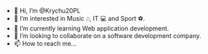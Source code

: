 - 👋 Hi, I’m @Krychu20PL
- 👀 I’m interested in Music 🎶, IT 💻 and Sport ️⚽️.
- 🌱 I’m currently learning Web application development.
- 💞️ I’m looking to collaborate on a software development company.
- 📫 How to reach me...

<!---
Krychu20PL/Krychu20PL is a ✨ special ✨ repository because its `README.md` (this file) appears on your GitHub profile.
You can click the Preview link to take a look at your changes.
--->
